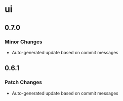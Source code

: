 # ui

## 0.7.0

### Minor Changes

- Auto-generated update based on commit messages

## 0.6.1

### Patch Changes

- Auto-generated update based on commit messages
